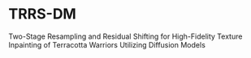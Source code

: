 # TRRS-DM
Two-Stage Resampling and Residual Shifting for High-Fidelity Texture Inpainting of Terracotta Warriors Utilizing Diffusion Models
